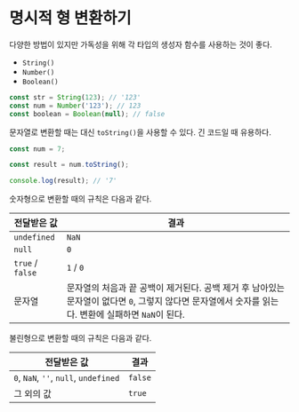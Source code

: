 # 명시적 형 변환하기

다양한 방법이 있지만 가독성을 위해 각 타입의 생성자 함수를 사용하는 것이 좋다.

- `String()`
- `Number()`
- `Boolean()`

```js
const str = String(123); // '123'
const num = Number('123'); // 123
const boolean = Boolean(null); // false
```

문자열로 변환할 때는 대신 `toString()`을 사용할 수 있다. 긴 코드일 때 유용하다.

```js
const num = 7;

const result = num.toString();

console.log(result); // '7'
```

숫자형으로 변환할 때의 규칙은 다음과 같다.

| 전달받은 값      | 결과                                                         |
| ---------------- | ------------------------------------------------------------ |
| `undefined`      | `NaN`                                                        |
| `null`           | `0`                                                          |
| `true` / `false` | `1` / `0`                                                    |
| 문자열           | 문자열의 처음과 끝 공백이 제거된다. 공백 제거 후 남아있는 문자열이 없다면 `0`, 그렇지 않다면 문자열에서 숫자를 읽는다. 변환에 실패하면 `NaN`이 된다. |

불린형으로 변환할 때의 규칙은 다음과 같다.

| 전달받은 값                           | 결과    |
| ------------------------------------- | ------- |
| `0`, `NaN`, `''`, `null`, `undefined` | `false` |
| 그 외의 값                            | `true`  |
